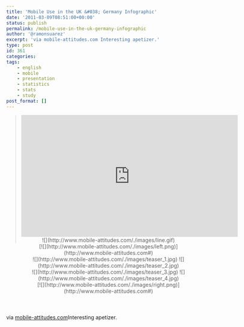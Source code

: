 ```yaml
---
title: 'Mobile Use in the UK &#038; Germany Infographic'
date: '2011-03-09T08:51:00+00:00'
status: publish
permalink: /mobile-use-in-the-uk-germany-infographic
author: '@ramonsuarez'
excerpt: 'via mobile-attitudes.com Interesting apetizer.'
type: post
id: 361
categories:
tags:
    - english
    - mobile
    - presentation
    - statistics
    - stats
    - study
post_format: []
---
```

> <div class="embed-vimeo" style="text-align: center;"><iframe allowfullscreen="" frameborder="0" height="325" mozallowfullscreen="" src="https://player.vimeo.com/video/18994183" webkitallowfullscreen="" width="576"></iframe>![](http://www.mobile-attitudes.com/./images/line.gif)
> 
> <div style="float:left;height:189px;">[![](http://www.mobile-attitudes.com/./images/left.png)](http://www.mobile-attitudes.com#)
> 
> <div class="container" style="float:left;"><div class="slides"><div style="display:block;">![](http://www.mobile-attitudes.com/./images/teaser_1.jpg) ![](http://www.mobile-attitudes.com/./images/teaser_2.jpg)<div style="display:block;">![](http://www.mobile-attitudes.com/./images/teaser_3.jpg) ![](http://www.mobile-attitudes.com/./images/teaser_4.jpg)<div style="float:left;height:189px;">[![](http://www.mobile-attitudes.com/./images/right.png)](http://www.mobile-attitudes.com#)
> 
> 

via [mobile-attitudes.com](http://www.mobile-attitudes.com/)Interesting apetizer.

